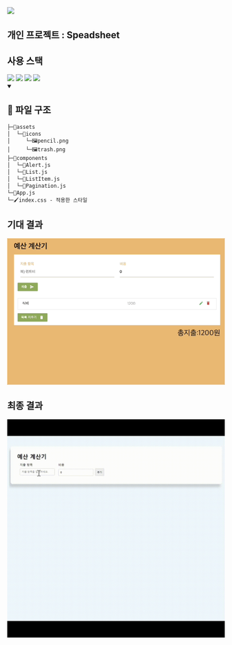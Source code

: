 <img src="https://capsule-render.vercel.app/api?type=waving&color=auto&height=200&section=header&text=childevnote&fontSize=90" />
<h2>개인 프로젝트 : Speadsheet</h2>
<summary><h2>사용 스택</h2></summary> 
<div>
  <img src="https://img.shields.io/badge/React-61DAFB?style=flat&logo=React&logoColor=white" />
  <img src="https://img.shields.io/badge/JavaScript-F7DF1E?style=flat&logo=JavaScript&logoColor=white" />
  <img src="https://img.shields.io/badge/HTML5-E34F26?style=flat&logo=HTML5&logoColor=white" />
	<img src="https://img.shields.io/badge/CSS3-1572B6?style=flat&logo=CSS3&logoColor=white" />
</div>

<details open>
<summary><h2>📂 파일 구조</h2></summary>
<div markdown="1">

```
├─📂assets
│  └─📂icons
│     └─🖼️pencil.png
│     └─🖼️trash.png
├─📂components
│  └─🚀Alert.js
│  └─🚀List.js
│  └─🚀ListItem.js
│  └─🚀Pagination.js
└─🚀App.js
└─🖌️index.css - 적용한 스타일
```

</div>
</details>

<summary><h2>기대 결과</h2></summary>
<img src="src\assets\images\1.gif">

<summary><h2>최종 결과</h2></summary>
<img src="src\assets\images\2.gif">

